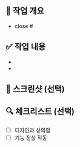 ## 📝 작업 개요

<!--무슨 작업을 했는지 요약-->

- close #

## ✅ 작업 내용

-
-

## 📸 스크린샷 (선택)

## 🔍 체크리스트 (선택)

- [ ] 디자인과 상의함
- [ ] 기능 정상 작동
